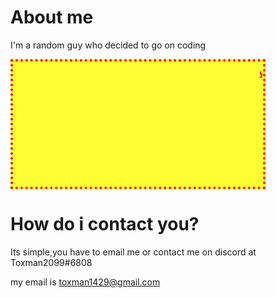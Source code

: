 # About me

I'm a random guy who decided to go on coding
<style>
.html-marquee {
  height:200px;
  width:400px;
  background-color:#ffff33;
  font-family:Cursive;
  font-size:14px;
  color:#e60000;
  font-style:italic;
  font-weight:bold;
  border-width:4;
  border-style:dotted;
  border-color:#ff0000;
}
</style>
<marquee class="html-marquee" direction="left" behavior="scroll" scrollamount="12">
<p>Yeah,and thats all it</p>
</marquee>

# How do i contact you?

Its simple,you have to email me or contact me on discord at Toxman2099#6808


my email is toxman1429@gmail.com
